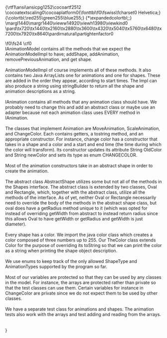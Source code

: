 {\rtf1\ansi\ansicpg1252\cocoartf2512
\cocoatextscaling0\cocoaplatform0{\fonttbl\f0\fswiss\fcharset0 Helvetica;}
{\colortbl;\red255\green255\blue255;}
{\*\expandedcolortbl;;}
\margl1440\margr1440\vieww14920\viewh13980\viewkind0
\pard\tx720\tx1440\tx2160\tx2880\tx3600\tx4320\tx5040\tx5760\tx6480\tx7200\tx7920\tx8640\pardirnatural\partightenfactor0

\f0\fs24 \cf0 \
IAnimationModel contains all the methods that we expect the AnimationModelImpl to have; addShape, addAnimation, removePreviousAnimation, and get shape.\
\
AnimationModelImpl of course implements all of these methods. It also contains two Java ArrayLists one for animations and one for shapes. These are added in the order they appear, according to start times. The Impl can also produce a string using stringBuilder to return all the shape and animation descriptions as a string.\
\
IAnimation contains all methods that any animation class should have. We probably need to change this and add an abstract class or maybe use an adapter because not each animation class uses EVERY method in IAnimation.\
\
The classes that implement Animation are MoveAnimation, ScaleAnimation, and ChangeColor. Each contains getters, a tostring method, and an appropriate constructor. For instance, change color has a constructor that takes in a shape and a color and a start and end time (the time during which the color will transform). Its constructor updates its attribute String OldColor and String newColor and sets its type as enum CHANGECOLOR.\
\
Most of the animation constructors take in an abstract shape in order to create the animation. \
\
The abstract class AbstractShape utilizes some but not all of the methods in the Shapes interface. The abstract class is extended by two classes, Oval and Rectangle, which, together with the abstract class, utilize all the methods of the interface. As of yet, neither Oval or Rectangle necessarily need to override the body of the methods in the abstract shape class, but oval does have a getRadius method unique to it (which was opted for instead of overriding getWidth from abstract to instead return radius since this allows Oval to have getWidth or getRadius and getWidth is just diameter).\
\
Every shape has a color. We import the java color class which creates a color composed of three numbers up to 255. Our TheColor class extends Color for the purpose of overriding its toString so that we can print the color as a string when printing the shape object description.\
\
We use enums to keep track of the only allowed ShapeType and AnimationTypes supported by the program so far.\
\
Most of our variables are protected so that they can be used by any classes in the model. For instance, the arrays are protected rather than private so that the test classes can use them. Certain variables for instance in ChangeColor are private since we do not expect them to be used by other classes.\
\
We have a separate test class for animations and shapes. The animation tests also work with the arrays and test adding and reading from the arrays.\
\
\
}